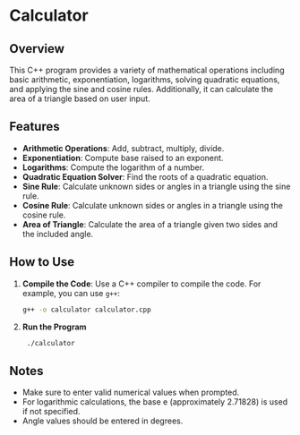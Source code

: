 # Calculator

## Overview

This C++ program provides a variety of mathematical operations including basic arithmetic, exponentiation, logarithms, solving quadratic equations, and applying the sine and cosine rules. Additionally, it can calculate the area of a triangle based on user input.

## Features

- **Arithmetic Operations**: Add, subtract, multiply, divide.
- **Exponentiation**: Compute base raised to an exponent.
- **Logarithms**: Compute the logarithm of a number.
- **Quadratic Equation Solver**: Find the roots of a quadratic equation.
- **Sine Rule**: Calculate unknown sides or angles in a triangle using the sine rule.
- **Cosine Rule**: Calculate unknown sides or angles in a triangle using the cosine rule.
- **Area of Triangle**: Calculate the area of a triangle given two sides and the included angle.

## How to Use

1. **Compile the Code**: Use a C++ compiler to compile the code. For example, you can use `g++`:
   ```sh
   g++ -o calculator calculator.cpp
2. **Run the Program**
   ```sh
    ./calculator

## Notes
* Make sure to enter valid numerical values when prompted.
* For logarithmic calculations, the base e (approximately 2.71828) is used if not specified.
* Angle values should be entered in degrees.


